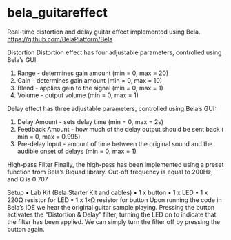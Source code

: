 # bela_guitareffect
Real-time distortion and delay guitar effect implemented using Bela.
https://github.com/BelaPlatform/Bela

Distortion
Distortion effect has four adjustable parameters, controlled using Bela’s GUI:
1. Range - determines gain amount (min = 0, max = 20)
2. Gain - determines gain amount (min = 0, max = 10)
3. Blend - applies gain to the signal (min = 0, max = 1)
4. Volume - output volume (min = 0, max = 1)

Delay effect has three adjustable parameters, controlled using Bela’s GUI:
1. Delay Amount - sets delay time (min = 0, max = 2s)
2. Feedback Amount - how much of the delay output should be sent back ( min = 0, max = 0.995)
3. Pre-delay Input - amount of time between the original sound and the audible onset of delays (min = 0, max = 1)

High-pass Filter
Finally, the high-pass has been implemented using a preset function from Bela’s Biquad library. Cut-off frequency is equal to 200Hz, and Q is 0.707.

Setup
• Lab Kit (Bela Starter Kit and cables) 
• 1 x button
• 1 x LED
• 1 x 220Ω resistor for LED • 1 x 1kΩ resistor for button
Upon running the code in Bela’s IDE we hear the original guitar sample playing. Pressing the button activates the “Distortion & Delay” filter, turning the LED on to indicate that the filter has been applied. We can simply turn the filter off by pressing the button again.
